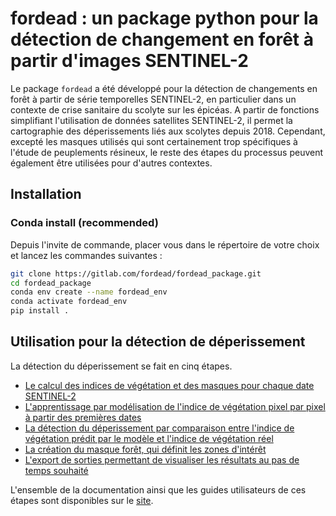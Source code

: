 # fordead : un package python pour la détection de changement en forêt à partir d'images SENTINEL-2

Le package `fordead` a été développé pour la détection de changements en forêt à partir de série temporelles SENTINEL-2, en particulier dans un contexte de crise sanitaire du scolyte sur les épicéas. A partir de fonctions simplifiant l'utilisation de données satellites SENTINEL-2, il permet la cartographie des déperissements liés aux scolytes depuis 2018. Cependant, excepté les masques utilisés qui sont certainement trop spécifiques à l'étude de peuplements résineux, le reste des étapes du processus peuvent également être utilisées pour d'autres contextes. 

## Installation
### Conda install (recommended)

Depuis l'invite de commande, placer vous dans le répertoire de votre choix et lancez les commandes suivantes :
```bash
git clone https://gitlab.com/fordead/fordead_package.git
cd fordead_package
conda env create --name fordead_env
conda activate fordead_env
pip install .
```

## Utilisation pour la détection de déperissement
La détection du déperissement se fait en cinq étapes.
- [Le calcul des indices de végétation et des masques pour chaque date SENTINEL-2](https://fordead.gitlab.io/fordead_package/docs/user_guides/01_compute_masked_vegetationindex/)
- [L'apprentissage par modélisation de l'indice de végétation pixel par pixel à partir des premières dates](https://fordead.gitlab.io/fordead_package/docs/user_guides/02_train_model/)
- [La détection du déperissement par comparaison entre l'indice de végétation prédit par le modèle et l'indice de végétation réel](https://fordead.gitlab.io/fordead_package/docs/user_guides/03_decline_detection/)
- [La création du masque forêt, qui définit les zones d'intérêt](https://fordead.gitlab.io/fordead_package/docs/user_guides/04_compute_forest_mask/)
- [L'export de sorties permettant de visualiser les résultats au pas de temps souhaité](https://fordead.gitlab.io/fordead_package/docs/user_guides/05_export_results/)

L'ensemble de la documentation ainsi que les guides utilisateurs de ces étapes sont disponibles sur le [site](https://fordead.gitlab.io/fordead_package/).
